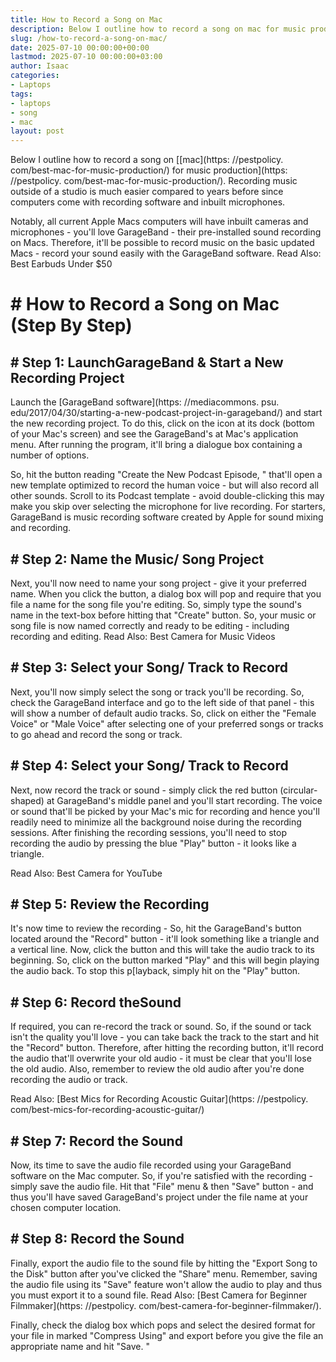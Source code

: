 ```yaml
---
title: How to Record a Song on Mac
description: Below I outline how to record a song on mac for music productionhttpspestpolicy.combest-mac-for-music-production . Recording music outside of a studio is much...
slug: /how-to-record-a-song-on-mac/
date: 2025-07-10 00:00:00+00:00
lastmod: 2025-07-10 00:00:00+03:00
author: Isaac
categories:
- Laptops
tags:
- laptops
- song
- mac
layout: post
---
```


Below I outline how to record a song on [[mac](https: //pestpolicy. com/best-mac-for-music-production/) for music production](https: //pestpolicy. com/best-mac-for-music-production/). Recording music outside of a studio is much easier compared to years before since computers come with recording software and inbuilt microphones.

Notably, all current Apple Macs computers will have inbuilt cameras and microphones - you'll love GarageBand - their pre-installed sound recording on Macs. Therefore, it'll be possible to record music on the basic updated Macs - record your sound easily with the GarageBand software. Read Also: Best Earbuds Under $50

# # How to Record a Song on Mac (Step By Step)

## # Step 1: Launch**GarageBand & Start a New Recording Project**

Launch the [GarageBand software](https: //mediacommons. psu. edu/2017/04/30/starting-a-new-podcast-project-in-garageband/) and start the new recording project. To do this, click on the icon at its dock (bottom of your Mac's screen) and see the GarageBand's at Mac's application menu. After running the program, it'll bring a dialogue box containing a number of options.

So, hit the button reading "Create the New Podcast Episode, " that'll open a new template optimized to record the human voice - but will also record all other sounds. Scroll to its Podcast template - avoid double-clicking this may make you skip over selecting the microphone for live recording. For starters, GarageBand is music recording software created by Apple for sound mixing and recording.

## # Step 2: Name the Music/ Song Project

Next, you'll now need to name your song project - give it your preferred name. When you click the button, a dialog box will pop and require that you file a name for the song file you're editing. So, simply type the sound's name in the text-box before hitting that "Create" button. So, your music or song file is now named correctly and ready to be editing - including recording and editing. Read Also: Best Camera for Music Videos

## # Step 3: Select your Song/ Track to Record

Next, you'll now simply select the song or track you'll be recording. So, check the GarageBand interface and go to the left side of that panel - this will show a number of default audio tracks. So, click on either the "Female Voice" or "Male Voice" after selecting one of your preferred songs or tracks to go ahead and record the song or track.

## # Step 4: Select your Song/ Track to Record

Next, now record the track or sound - simply click the red button (circular-shaped) at GarageBand's middle panel and you'll start recording. The voice or sound that'll be picked by your Mac's mic for recording and hence you'll readily need to minimize all the background noise during the recording sessions. After finishing the recording sessions, you'll need to stop recording the audio by pressing the blue "Play" button - it looks like a triangle.

Read Also: Best Camera for YouTube

## # Step 5: Review the Recording

It's now time to review the recording - So, hit the GarageBand's button located around the "Record" button - it'll look something like a triangle and a vertical line. Now, click the button and this will take the audio track to its beginning. So, click on the button marked "Play" and this will begin playing the audio back. To stop this p[layback, simply hit on the "Play" button.

## # Step 6: Record the**Sound**

If required, you can re-record the track or sound. So, if the sound or tack isn't the quality you'll love - you can take back the track to the start and hit the "Record" button. Therefore, after hitting the recording button, it'll record the audio that'll overwrite your old audio - it must be clear that you'll lose the old audio. Also, remember to review the old audio after you're done recording the audio or track.

Read Also: [Best Mics for Recording Acoustic Guitar](https: //pestpolicy. com/best-mics-for-recording-acoustic-guitar/)

## # Step 7: Record the Sound

Now, its time to save the audio file recorded using your GarageBand software on the Mac computer. So, if you're satisfied with the recording - simply save the audio file. Hit that "File" menu & then "Save" button - and thus you'll have saved GarageBand's project under the file name at your chosen computer location.

## # Step 8: Record the Sound

Finally, export the audio file to the sound file by hitting the "Export Song to the Disk" button after you've clicked the "Share" menu. Remember, saving the audio file using its "Save" feature won't allow the audio to play and thus you must export it to a sound file. Read Also: [Best Camera for Beginner Filmmaker](https: //pestpolicy. com/best-camera-for-beginner-filmmaker/).

Finally, check the dialog box which pops and select the desired format for your file in marked "Compress Using" and export before you give the file an appropriate name and hit "Save. "
